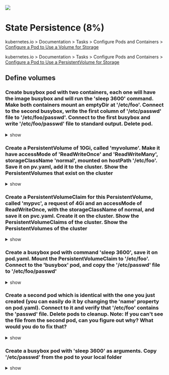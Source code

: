 ![](https://gaforgithub.azurewebsites.net/api?repo=CKAD-exercises/state&empty)

# State Persistence (8%)

kubernetes.io > Documentation > Tasks > Configure Pods and Containers > [Configure a Pod to Use a Volume for Storage](https://kubernetes.io/docs/tasks/configure-pod-container/configure-volume-storage/)

kubernetes.io > Documentation > Tasks > Configure Pods and Containers > [Configure a Pod to Use a PersistentVolume for Storage](https://kubernetes.io/docs/tasks/configure-pod-container/configure-persistent-volume-storage/)

## Define volumes

### Create busybox pod with two containers, each one will have the image busybox and will run the 'sleep 3600' command. Make both containers mount an emptyDir at '/etc/foo'. Connect to the second busybox, write the first column of '/etc/passwd' file to '/etc/foo/passwd'. Connect to the first busybox and write '/etc/foo/passwd' file to standard output. Delete pod.

<details><summary>show</summary>
<p>

_This question is probably a better fit for the 'Multi-container-pods' section but I'm keeping it here as it will help you get acquainted with state_

```bash
k run multipod --image=busybox  --dry-run=client -oyaml --command -- /bin/sh -c 'sleep 3600' > multipod.yaml
```

```yaml
apiVersion: v1
kind: Pod
metadata:
  creationTimestamp: null
  labels:
    run: multipod
  name: multipod
spec:
  containers:
    - command:
        - /bin/sh
        - -c
        - sleep 3600
      image: busybox
      name: busybox1
      resources: {}

      volumeMounts:
        - name: data-vol
          mountPath: /etc/foo

    - command:
        - /bin/sh
        - -c
        - sleep 3600
      image: busybox
      name: busybox2
      resources: {}
      volumeMounts:
        - name: data-vol
          mountPath: /etc/foo

  volumes:
    - name: data-vol
      emptyDir: {}
  dnsPolicy: ClusterFirst
  restartPolicy: Always
status: {}
```

</p>
</details>

### Create a PersistentVolume of 10Gi, called 'myvolume'. Make it have accessMode of 'ReadWriteOnce' and 'ReadWriteMany', storageClassName 'normal', mounted on hostPath '/etc/foo'. Save it on pv.yaml, add it to the cluster. Show the PersistentVolumes that exist on the cluster

<details><summary>show</summary>
<p>

```bash
vim pv.yaml
```

```yaml
apiVersion: v1
kind: PersistentVolume
metadata:
  name: myvolume
  labels:
    type: local
spec:
  storageClassName: normal
  capacity:
    storage: 10Gi
  accessModes:
    - ReadWriteOnce
    - ReadWriteMany
  hostPath:
    path: "etc/foo"
```

```bash
k get pv
```

</p>
</details>

### Create a PersistentVolumeClaim for this PersistentVolume, called 'mypvc', a request of 4Gi and an accessMode of ReadWriteOnce, with the storageClassName of normal, and save it on pvc.yaml. Create it on the cluster. Show the PersistentVolumeClaims of the cluster. Show the PersistentVolumes of the cluster

<details><summary>show</summary>
<p>

```bash
vim pvc.yaml
```

```yaml
apiVersion: v1
kind: PersistentVolumeClaim
metadata:
  name: mypvc
spec:
  storageClassName: normal
  accessModes:
    - ReadWriteOnce
  resources:
    requests:
      storage: 4Gi
```

</p>
</details>

### Create a busybox pod with command 'sleep 3600', save it on pod.yaml. Mount the PersistentVolumeClaim to '/etc/foo'. Connect to the 'busybox' pod, and copy the '/etc/passwd' file to '/etc/foo/passwd'

<details><summary>show</summary>
<p>

```bash
k run busybox --image=busybox --restart=Never --dry-run=client -oyaml --command -- /bin/sh -c 'sleep 3600' > pod.yaml
vim pod.yaml
```

```yaml
apiVersion: v1
kind: Pod
metadata:
  creationTimestamp: null
  labels:
    run: busybox
  name: busybox
spec:
  containers:
    - args:
        - /bin/sh
        - -c
        - sleep 3600
      image: busybox
      imagePullPolicy: IfNotPresent
      name: busybox
      resources: {}
      volumeMounts: #
        - name: myvolume #
          mountPath: /etc/foo #
  dnsPolicy: ClusterFirst
  restartPolicy: Never
  volumes: #
    - name: myvolume #
      persistentVolumeClaim: #
        claimName: mypvc #
status: {}
```

```bash
kubectl create -f pod.yaml
```

```bash
kubectl exec busybox -it -- cp /etc/passwd /etc/foo/passwd
```

</p>
</details>

### Create a second pod which is identical with the one you just created (you can easily do it by changing the 'name' property on pod.yaml). Connect to it and verify that '/etc/foo' contains the 'passwd' file. Delete pods to cleanup. Note: If you can't see the file from the second pod, can you figure out why? What would you do to fix that?

<details><summary>show</summary>
<p>

```yaml
apiVersion: v1
kind: Pod
metadata:
  creationTimestamp: null
  labels:
    run: busybox
  name: busybox2
spec:
  containers:
    - args:
        - /bin/sh
        - -c
        - sleep 3600
      image: busybox
      imagePullPolicy: IfNotPresent
      name: busybox
      resources: {}
      volumeMounts: #
        - name: myvolume #
          mountPath: /etc/foo #
  dnsPolicy: ClusterFirst
  restartPolicy: Never
  volumes: #
    - name: myvolume #
      persistentVolumeClaim: #
        claimName: mypvc #
status: {}
```

</p>
</details>

### Create a busybox pod with 'sleep 3600' as arguments. Copy '/etc/passwd' from the pod to your local folder

<details><summary>show</summary>
<p>

```bash
kubectl run busybox --image=busybox --restart=Never -- sleep 3600
kubectl cp busybox:/etc/password ./passwd
cat passwd
```
</p>
</details>

